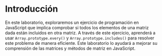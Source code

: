 # Introducción

En este laboratorio, exploraremos un ejercicio de programación en JavaScript que implica comprobar si todos los elementos de una matriz dada están incluidos en otra matriz. A través de este ejercicio, aprenderá a usar `Array.prototype.every()` y `Array.prototype.includes()` para resolver este problema de manera eficiente. Este laboratorio lo ayudará a mejorar su comprensión de las matrices y métodos de matriz en JavaScript.
